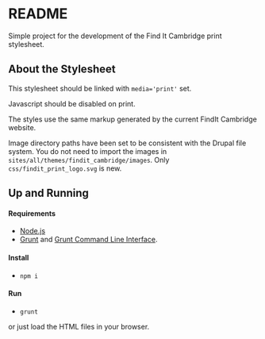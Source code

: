 # README

Simple project for the development of the Find It Cambridge print stylesheet.

## About the Stylesheet

This stylesheet should be linked with `media='print'` set.

Javascript should be disabled on print.

The styles use the same markup generated by the current FindIt Cambridge website.

Image directory paths have been set to be consistent with the Drupal file system. You do not need to import the images in `sites/all/themes/findit_cambridge/images`. Only `css/findit_print_logo.svg` is new.

## Up and Running

#### Requirements

* [Node.js](https://nodejs.org/en/)
* [Grunt](https://gruntjs.com) and [Grunt Command Line Interface](https://gruntjs.com/getting-started).

#### Install

* `npm i`

#### Run

* `grunt`

or just load the HTML files in your browser.
